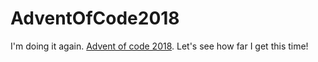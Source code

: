 # AdventOfCode2018

I'm doing it again. [Advent of code 2018](https://adventofcode.com/2018/). Let's see how far I get this time!